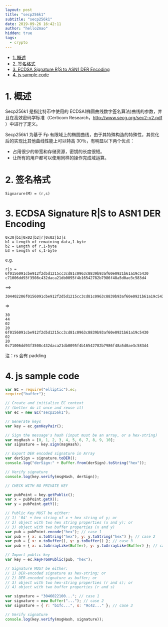 ```yaml
---
layout: post
title: "secp256k1"
subtitle: "secp256k1"
date: 2019-09-26 16:42:11
author: "hello2mao"
hidden: true
tags:
  - crypto
---
```


<!-- TOC -->

- [1. 概述](#1-%e6%a6%82%e8%bf%b0)
- [2. 签名格式](#2-%e7%ad%be%e5%90%8d%e6%a0%bc%e5%bc%8f)
- [3. ECDSA Signature R|S to ASN1 DER Encoding](#3-ecdsa-signature-rs-to-asn1-der-encoding)
- [4. js sample code](#4-js-sample-code)

<!-- /TOC -->

# 1. 概述

Secp256k1 是指比特币中使用的 ECDSA(椭圆曲线数字签名算法)曲线的参数，并且在高效密码学标准（Certicom Research，http://www.secg.org/sec2-v2.pdf ）中进行了定义。

Secp256k1 为基于 Fp 有限域上的椭圆曲线，由于其特殊构造的特殊性，其优化后的实现比其他曲线性能上可以特高 30％，有明显以下两个优点：

- 占用很少的带宽和存储资源，密钥的长度很短。
- 让所有的用户都可以使用同样的操作完成域运算。

# 2. 签名格式

```
Signarure(M) = (r,s)
```

# 3. ECDSA Signature R|S to ASN1 DER Encoding

```
0x30|b1|0x02|b2|r|0x02|b3|s
b1 = Length of remaining data,1-byte
b2 = Length of r,1-byte
b3 = Length of s,1-byte
```

e.g.

```
r|s =
6f0156091cbe912f2d5d1215cc3cd81c0963c8839b93af60e0921b61a19c5430 c71006dd93f3508c432daca21db0095f4b16542782b7986f48a5d0ae3c583d4
```

==>

```
304402206f0156091cbe912f2d5d1215cc3cd81c0963c8839b93af60e0921b61a19c543002200c71006dd93f3508c432daca21db0095f4b16542782b7986f48a5d0ae3c583d4
```

=>

```
30
44
02
20
6f0156091cbe912f2d5d1215cc3cd81c0963c8839b93af60e0921b61a19c5430
02
20
0c71006dd93f3508c432daca21db0095f4b16542782b7986f48a5d0ae3c583d4
```

注：rs 会有 padding

# 4. js sample code

```javascript
var EC = require("elliptic").ec;
require("buffer");

// Create and initialize EC context
// (better do it once and reuse it)
var ec = new EC("secp256k1");

// Generate keys
var key = ec.genKeyPair();

// Sign the message's hash (input must be an array, or a hex-string)
var msgHash = [0, 1, 2, 3, 4, 5, 6, 7, 8, 9, 10];
var signature = key.sign(msgHash);

// Export DER encoded signature in Array
var derSign = signature.toDER();
console.log("derSign:" + Buffer.from(derSign).toString("hex"));

// Verify signature
console.log(key.verify(msgHash, derSign));

// CHECK WITH NO PRIVATE KEY

var pubPoint = key.getPublic();
var x = pubPoint.getX();
var y = pubPoint.getY();

// Public Key MUST be either:
// 1) '04' + hex string of x + hex string of y; or
// 2) object with two hex string properties (x and y); or
// 3) object with two buffer properties (x and y)
var pub = pubPoint.encode("hex"); // case 1
var pub = { x: x.toString("hex"), y: y.toString("hex") }; // case 2
var pub = { x: x.toBuffer(), y: y.toBuffer() }; // case 3
var pub = { x: x.toArrayLike(Buffer), y: y.toArrayLike(Buffer) }; // case 3

// Import public key
var key = ec.keyFromPublic(pub, "hex");

// Signature MUST be either:
// 1) DER-encoded signature as hex-string; or
// 2) DER-encoded signature as buffer; or
// 3) object with two hex-string properties (r and s); or
// 4) object with two buffer properties (r and s)

var signature = "3046022100..."; // case 1
var signature = new Buffer("..."); // case 2
var signature = { r: "b1fc...", s: "9c42..." }; // case 3

// Verify signature
console.log(key.verify(msgHash, signature));
```

